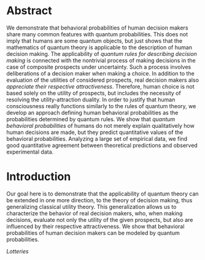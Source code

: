 # Abstract

We demonstrate that behavioral probabilities of human decision makers share many common features with quantum probabilities. 
This does not imply that humans are some quantum objects, but just shows that the mathematics of quantum theory is applicable to the description of human decision making. 
The applicability of *quantum rules for describing decision making* is connected with the nontrivial process of making decisions in the case of composite prospects under uncertainty. 
Such a process involves deliberations of a decision maker when making a choice.
In addition to the evaluation of the utilities of considered prospects, real decision makers also *appreciate their respective attractiveness*. 
Therefore, human choice is not based solely on the utility of prospects, but includes the necessity of resolving the utility-attraction duality. 
In order to justify that human consciousness really functions similarly to the rules of quantum theory, we develop an approach defining human behavioral probabilities as the probabilities determined by quantum rules. 
We show that *quantum behavioral probabilities* of humans do not merely explain qualitatively how human decisions are made, but they predict quantitative values of the behavioral probabilities.
Analyzing a large set of empirical data, we find good quantitative agreement between theoretical predictions and observed experimental data.

# Introduction

Our goal here is to demonstrate that the applicability of quantum theory can be extended in one more direction, to the theory of decision making, thus generalizing classical utility theory.
This generalization allows us to characterize the behavior of real decision makers, who, when making decisions, evaluate not only the utility of the given prospects, but also are influenced by their respective attractiveness. 
We show that behavioral probabilities of human decision makers can be modeled by quantum probabilities.

*Lotteries*